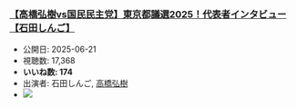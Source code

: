 ### [【高橋弘樹vs国民民主党】東京都議選2025！代表者インタビュー【石田しんご】](https://www.youtube.com/watch?v=1XBXLOl1Vio)
-   公開日: 2025-06-21
-   視聴数: 17,368
-   **いいね数: 174**
-   出演者: 石田しんご, [高橋弘樹](/rehacq_fan/people/高橋弘樹 "wikilink")
- [![](https://img.youtube.com/vi/1XBXLOl1Vio/hqdefault.jpg)](https://www.youtube.com/watch?v=1XBXLOl1Vio)
